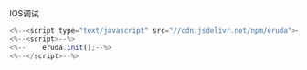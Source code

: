 IOS调试

```javascript
<%--<script type="text/javascript" src="//cdn.jsdelivr.net/npm/eruda"></script>--%>
<%--<script>--%>
<%--    eruda.init();--%>
<%--</script>--%>
```

